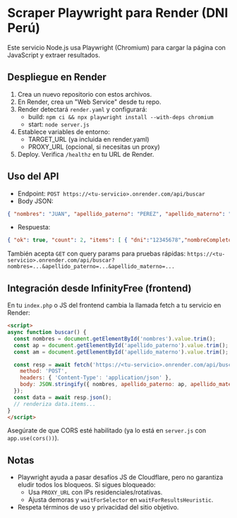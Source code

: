 # Scraper Playwright para Render (DNI Perú)

Este servicio Node.js usa Playwright (Chromium) para cargar la página con JavaScript y extraer resultados.

## Despliegue en Render
1. Crea un nuevo repositorio con estos archivos.
2. En Render, crea un "Web Service" desde tu repo.
3. Render detectará `render.yaml` y configurará:
   - build: `npm ci && npx playwright install --with-deps chromium`
   - start: `node server.js`
4. Establece variables de entorno:
   - TARGET_URL (ya incluida en render.yaml)
   - PROXY_URL (opcional, si necesitas un proxy)
5. Deploy. Verifica `/healthz` en tu URL de Render.

## Uso del API
- Endpoint: `POST https://<tu-servicio>.onrender.com/api/buscar`
- Body JSON:
```json
{ "nombres": "JUAN", "apellido_paterno": "PEREZ", "apellido_materno": "GARCIA" }
```
- Respuesta:
```json
{ "ok": true, "count": 2, "items": [ { "dni":"12345678","nombreCompleto":"..." } ] }
```

También acepta `GET` con query params para pruebas rápidas:
`https://<tu-servicio>.onrender.com/api/buscar?nombres=...&apellido_paterno=...&apellido_materno=...`

## Integración desde InfinityFree (frontend)
En tu `index.php` o JS del frontend cambia la llamada fetch a tu servicio en Render:

```html
<script>
async function buscar() {
  const nombres = document.getElementById('nombres').value.trim();
  const ap = document.getElementById('apellido_paterno').value.trim();
  const am = document.getElementById('apellido_materno').value.trim();

  const resp = await fetch('https://<tu-servicio>.onrender.com/api/buscar', {
    method: 'POST',
    headers: { 'Content-Type': 'application/json' },
    body: JSON.stringify({ nombres, apellido_paterno: ap, apellido_materno: am })
  });
  const data = await resp.json();
  // renderiza data.items...
}
</script>
```

Asegúrate de que CORS esté habilitado (ya lo está en `server.js` con `app.use(cors())`).

## Notas
- Playwright ayuda a pasar desafíos JS de Cloudflare, pero no garantiza eludir todos los bloqueos. Si sigues bloqueado:
  - Usa `PROXY_URL` con IPs residenciales/rotativas.
  - Ajusta demoras y `waitForSelector` en `waitForResultsHeuristic`.
- Respeta términos de uso y privacidad del sitio objetivo.